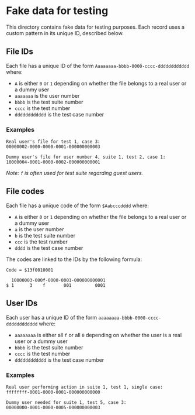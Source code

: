 # Fake data for testing

This directory contains fake data for testing purposes. Each record uses a custom pattern in its unique ID, described below.

## File IDs

Each file has a unique ID of the form `Aaaaaaaa-bbbb-0000-cccc-dddddddddddd` where:

- `A` is either `0` or `1` depending on whether the file belongs to a real user or a dummy user
- `aaaaaaa` is the user number
- `bbbb` is the test suite number
- `cccc` is the test number
- `dddddddddddd` is the test case number

### Examples

```
Real user's file for test 1, case 3:
00000002-0000-0000-0001-000000000003

Dummy user's file for user number 4, suite 1, test 2, case 1:
10000004-0001-0000-0002-000000000001
```

*Note: `f` is often used for test suite regarding guest users.*

## File codes

Each file has a unique code of the form `$Aabcccdddd` where:

- `A` is either `0` or `1` depending on whether the file belongs to a real user or a dummy user
- `a` is the user number
- `b` is the test suite number
- `ccc` is the test number
- `dddd` is the test case number

The codes are linked to the IDs by the following formula:

```
Code = $13f0010001

  10000003-000f-0000-0001-000000000001
$ 1      3    f       001         0001
```

## User IDs

Each user has a unique ID of the form `aaaaaaaa-bbbb-0000-cccc-dddddddddddd` where:

- `aaaaaaaa` is either all `f` or all `0` depending on whether the user is a real user or a dummy user
- `bbbb` is the test suite number
- `cccc` is the test number
- `dddddddddddd` is the test case number

### Examples

```
Real user performing action in suite 1, test 1, single case:
ffffffff-0001-0000-0001-000000000000

Dummy user needed for suite 1, test 5, case 3:
00000000-0001-0000-0005-000000000003
```
